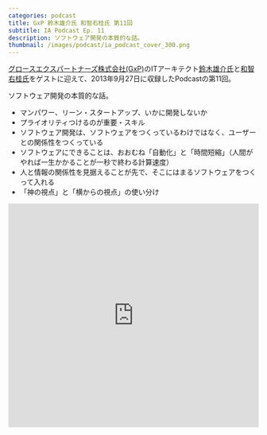 ```yaml
---
categories: podcast
title: GxP 鈴木雄介氏 和智右桂氏 第11回
subtitle: IA Podcast Ep. 11
description: ソフトウェア開発の本質的な話。
thumbnail: /images/podcast/ia_podcast_cover_300.png
---
```


[グロースエクスパートナーズ株式会社(GxP)](http://www.gxp.co.jp/)のITアーキテクト[鈴木雄介氏](https://twitter.com/yusuke_arclamp)と[和智右桂氏](https://twitter.com/digitalsoul0124)をゲストに迎えて、2013年9月27日に収録したPodcastの第11回。

ソフトウェア開発の本質的な話。

- マンパワー、リーン・スタートアップ、いかに開発しないか
- プライオリティつけるのが重要・スキル
- ソフトウェア開発は、ソフトウェアをつくっているわけではなく、ユーザーとの関係性をつくっている
- ソフトウェアにできることは、おおむね「自動化」と「時間短縮」（人間がやれば一生かかることが一秒で終わる計算速度）
- 人と情報の関係性を見据えることが先で、そこにはまるソフトウェアをつくって入れる
- 「神の視点」と「横からの視点」の使い分け

<iframe width="100%" height="450" scrolling="no" frameborder="no" src="https://w.soundcloud.com/player/?url=https%3A//api.soundcloud.com/tracks/283580771&amp;auto_play=false&amp;hide_related=false&amp;show_comments=true&amp;show_user=true&amp;show_reposts=false&amp;visual=true"></iframe>
